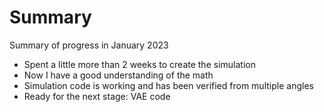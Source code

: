 Summary
===============================

Summary of progress in January 2023

- Spent a little more than 2 weeks to create the simulation
- Now I have a good understanding of the math
- Simulation code is working and has been verified from multiple angles
- Ready for the next stage: VAE code